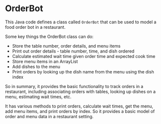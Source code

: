 # OrderBot
 This Java code defines a class called `OrderBot` that can be used to model a food order bot in a restaurant.

Some key things the OrderBot class can do:

- Store the table number, order details, and menu items
- Print out order details - table number, time, and dish ordered
- Calculate estimated wait time given order time and expected cook time
- Store menu items in an ArrayList
- Add dishes to the menu
- Print orders by looking up the dish name from the menu using the dish index

So in summary, it provides the basic functionality to track orders in a restaurant, including associating orders with tables, looking up dishes on a menu, estimating wait times, etc.

It has various methods to print orders, calculate wait times, get the menu, add menu items, and print orders by index. So it provides a basic model of order and menu data in a restaurant setting.
